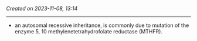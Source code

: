 *Created on 2023-11-08, 13:14* 

---
- an autosomal recessive inheritance, is commonly due to mutation of the enzyme 5, 10 methylenetetrahydrofolate reductase (MTHFR).